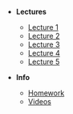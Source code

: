 - **Lectures**
  - [Lecture 1](/lecture-1/lecture.md)
  - [Lecture 2](/lecture-2/lecture.md)
  - [Lecture 3](/lecture-3/lecture.md)
  - [Lecture 4](/lecture-4/lecture.md)
  - [Lecture 5](/lecture-5/lecture.md)
  
  
- **Info**
  - [Homework](/homework/homework.md)
  - [Videos](/videos/videos.md)
